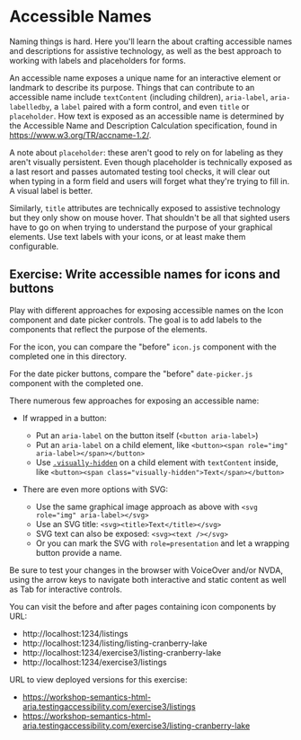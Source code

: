 # Accessible Names

Naming things is hard. Here you'll learn the about crafting accessible names and descriptions for assistive technology, as well as the best approach to working with labels and placeholders for forms.

An accessible name exposes a unique name for an interactive element or landmark to describe its purpose. Things that can contribute to an accessible name include `textContent` (including children), `aria-label`, `aria-labelledby`, a `label` paired with a form control, and even `title` or 
`placeholder`. How text is exposed as an accessible name is determined by the Accessible Name
and Description Calculation specification, found in https://www.w3.org/TR/accname-1.2/.

A note about `placeholder`: these aren't good to rely on for labeling as they aren't
visually persistent. Even though placeholder is technically exposed as a last resort and passes
automated testing tool checks, it will clear out when typing in a form field and users will forget
what they're trying to fill in. A visual label is better.

Similarly, `title` attributes are technically exposed to assistive technology but they only show
on mouse hover. That shouldn't be all that sighted users have to go on when trying to understand the
purpose of your graphical elements. Use text labels with your icons, or at least make them configurable.

## Exercise: Write accessible names for icons and buttons

Play with different approaches for exposing accessible names on the Icon component and date picker
controls. The goal is to add labels to the components that reflect the purpose of the elements.

For the icon, you can compare the "before" `icon.js` component with the completed one in this directory.

For the date picker buttons, compare the "before" `date-picker.js` component with the completed one.

There numerous few approaches for exposing an accessible name:

- If wrapped in a button:
  - Put an `aria-label` on the button itself (`<button aria-label>`)
  - Put an `aria-label` on a child element, like `<button><span role="img" aria-label></span></button>`
  - Use [`.visually-hidden`](https://github.com/marcysutton/testing-accessibility-demos/blob/main/workshop3-semantics-aria/styles.scss#L4) on a child element with `textContent` inside, like
  `<button><span class="visually-hidden">Text</span></button>`

- There are even more options with SVG:
  - Use the same graphical image approach as above with `<svg role="img" aria-label></svg>`
  - Use an SVG title: `<svg><title>Text</title></svg>`
  - SVG text can also be exposed: `<svg><text /></svg>`
  - Or you can mark the SVG with `role=presentation` and let a wrapping button provide a name.

Be sure to test your changes in the browser with VoiceOver and/or NVDA, using
the arrow keys to navigate both interactive and static content as well as Tab for
interactive controls.

You can visit the before and after pages containing icon components by URL:

- http://localhost:1234/listings
- http://localhost:1234/listing/listing-cranberry-lake
- http://localhost:1234/exercise3/listing-cranberry-lake
- http://localhost:1234/exercise3/listings

URL to view deployed versions for this exercise:

- https://workshop-semantics-html-aria.testingaccessibility.com/exercise3/listings
- https://workshop-semantics-html-aria.testingaccessibility.com/exercise3/listing-cranberry-lake
